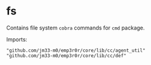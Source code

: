 # fs

Contains file system `cobra` commands for `cmd` package.

Imports:

```shell
"github.com/jm33-m0/emp3r0r/core/lib/cc/agent_util"
"github.com/jm33-m0/emp3r0r/core/lib/cc/def"
 ```
